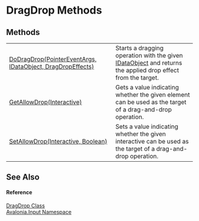 # DragDrop Methods




## Methods
<table>
<tr>
<td><a href="M_Avalonia_Input_DragDrop_DoDragDrop">DoDragDrop(PointerEventArgs, IDataObject, DragDropEffects)</a></td>
<td>Starts a dragging operation with the given <a href="T_Avalonia_Input_IDataObject">IDataObject</a> and returns the applied drop effect from the target. </td>
</tr>
<tr>
<td><a href="M_Avalonia_Input_DragDrop_GetAllowDrop">GetAllowDrop(Interactive)</a></td>
<td>Gets a value indicating whether the given element can be used as the target of a drag-and-drop operation.</td>
</tr>
<tr>
<td><a href="M_Avalonia_Input_DragDrop_SetAllowDrop">SetAllowDrop(Interactive, Boolean)</a></td>
<td>Sets a value indicating whether the given interactive can be used as the target of a drag-and-drop operation.</td>
</tr>
</table>

## See Also


#### Reference
<a href="T_Avalonia_Input_DragDrop">DragDrop Class</a>  
<a href="N_Avalonia_Input">Avalonia.Input Namespace</a>  

